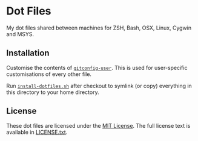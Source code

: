 # Dot Files
My dot files shared between machines for ZSH, Bash, OSX, Linux, Cygwin and MSYS.

## Installation
Customise the contents of [`gitconfig-user`](https://github.com/awirick/dotfiles/blob/master/gitconfig-user).
This is used for user-specific customisations of every other file.

Run [`install-dotfiles.sh`](https://github.com/awirick/dotfiles/blob/master/install-dotfiles.sh)
after checkout to symlink (or copy) everything in this directory to your home directory.

## License
These dot files are licensed under the [MIT License](http://en.wikipedia.org/wiki/MIT_License).
The full license text is available in [LICENSE.txt](https://github.com/mikemcquaid/dotfiles/blob/master/LICENSE.txt).
